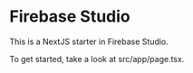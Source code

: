 # Firebase Studio

This is a NextJS starter in Firebase Studio.

To get started, take a look at src/app/page.tsx.

<!-- Restore point: Dashboard funcionando -->
<!-- Restore point: Formulario de edición de gastos funcionando -->
<!-- Restore point: Diseño del dashboard drag and drop funcionando -->
